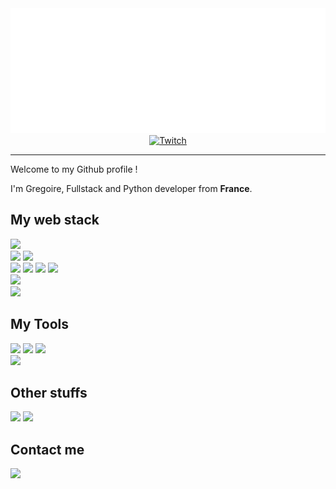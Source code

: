 <div align="center">
    <a href="gregoirelayet.com" target="_blank" >
        <img src="assets/header.svg" width="800" height="200" alt="Click to see the source">
    </a>
</div>
<div align="center">
    <a href="https://gregoirelayet.com" target="_blank" ><img alt="Twitch" src="https://img.shields.io/badge/Gregoirelayet.com-%23000.svg?&style=for-the-badge"/></a>
</div>

---

Welcome to my Github profile !

I'm Gregoire, Fullstack and Python developer from **France**.

## My web stack

![](https://img.shields.io/badge/css3-%231572B6.svg?&style=for-the-badge&logo=css3&logoColor=white)<br>
![](https://img.shields.io/badge/MongoDB-%234ea94b.svg?&style=for-the-badge&logo=mongodb&logoColor=white)
![](https://img.shields.io/badge/sqlite-%2307405e.svg?&style=for-the-badge&logo=sqlite&logoColor=white)<br>
![](https://img.shields.io/badge/Django-092E20.svg?&style=for-the-badge&logo=django&logoColor=white)
![](https://img.shields.io/badge/fastapi-%23009688.svg?&style=for-the-badge&logo=fastapi&logoColor=white)
![](https://img.shields.io/badge/flask-%23000.svg?&style=for-the-badge&logo=flask&logoColor=white)
![](https://img.shields.io/badge/python-%2314354C.svg?&style=for-the-badge&logo=python&logoColor=white)<br>
![](https://img.shields.io/badge/docker-%230db7ed.svg?&style=for-the-badge&logo=docker&logoColor=white)<br>
![](https://img.shields.io/badge/ovh%20cloud-%23123f6d.svg?&style=for-the-badge&logo=ovh&logoColor=white)

## My Tools

![](https://img.shields.io/badge/VisualStudioCode-0078d7.svg?&style=for-the-badge&logo=visual-studio-code&logoColor=white)
![](https://img.shields.io/badge/git-%23F05033.svg?&style=for-the-badge&logo=git&logoColor=white)
![](https://img.shields.io/badge/github-%23121011.svg?&style=for-the-badge&logo=github&logoColor=white)<br>
![](https://img.shields.io/badge/Linux-000000?style=for-the-badge&logo=linux&logoColor=white)

## Other stuffs

![](https://img.shields.io/badge/-RaspberryPi-C51A4A?style=for-the-badge&logo=Raspberry-Pi)
![](https://img.shields.io/badge/-Arduino-00979D?style=for-the-badge&logo=Arduino&logoColor=white)

## Contact me

[![](https://img.shields.io/badge/Gregoirelayet.com/contact-%23000.svg?&style=for-the-badge)](https://gregoirelayet.com/contact)
